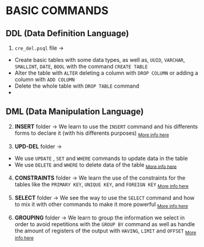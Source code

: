 # BASIC COMMANDS

## DDL (Data Definition Language)
1. `cre_del.psql` file ->
  - Create basic tables with some data types, as well as, `UUID`, `VARCHAR`, `SMALLINT`, `DATE`, `BOOL` with the command `CREATE TABLE`
  - Alter the table with `ALTER` deleting a column with `DROP COLUMN` or adding a column with `ADD COLUMN`
  - Delete the whole table with `DROP TABLE` command
  - 
## DML (Data Manipulation Language)
2. **INSERT** folder -> We learn to use the `INSERT` command and his differents forms to declare it (with his differents purposes) <sub>[More info here](INSERT/README.md)</sub>

3. **UPD-DEL** folder ->
  - We use `UPDATE` , `SET` and `WHERE` commands to update data in the table
  - We use `DELETE` and `WHERE` to delete data of the table
<sub>[More info here](UPD-DEL/README.md)</sub>

4. **CONSTRAINTS** folder -> We learn the use of the constraints for the tables like the `PRIMARY KEY`, `UNIQUE KEY`, and `FOREIGN KEY` <sub>[More info here](CONSTRAINTS/README.md)</sub>

5. **SELECT** folder -> We see the way to use the `SELECT` command and how to mix it with other commands to make it more powerful  <sub>[More info here](SELECT/README.md)</sub>

6. **GROUPING** folder -> We learn to group the information we select in order to avoid repetitions with the `GROUP BY` command as well as handle the amount of registers of the output with `HAVING`, `LIMIT` and `OFFSET` <sub>[More info here](GROUPING/README.md)</sub>
